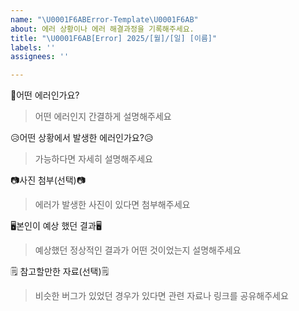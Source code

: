 ```yaml
---
name: "\U0001F6ABError-Template\U0001F6AB"
about: 에러 상황이나 에러 해결과정을 기록해주세요.
title: "\U0001F6AB[Error] 2025/[월]/[일] [이름]"
labels: ''
assignees: ''

---
```


🚫어떤 에러인가요?

> 어떤 에러인지 간결하게 설명해주세요

😥어떤 상황에서 발생한 에러인가요?😥

> 가능하다면 자세히 설명해주세요

📷사진 첨부(선택)📷

> 에러가 발생한 사진이 있다면 첨부해주세요

🖥️본인이 예상 했던 결과🖥️

> 예상했던 정상적인 결과가 어떤 것이었는지 설명해주세요

🗒️ 참고할만한 자료(선택)🗒️

> 비슷한 버그가 있었던 경우가 있다면 관련 자료나 링크를 공유해주세요
